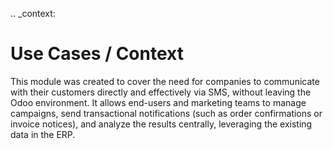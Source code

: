 .. _context:

Use Cases / Context
===================

This module was created to cover the need for companies to communicate with their customers directly and effectively via SMS, without leaving the Odoo environment. It allows end-users and marketing teams to manage campaigns, send transactional notifications (such as order confirmations or invoice notices), and analyze the results centrally, leveraging the existing data in the ERP.